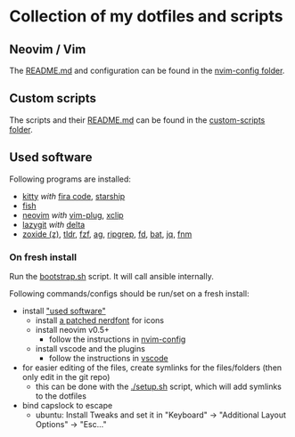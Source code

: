 # Collection of my dotfiles and scripts

## Neovim / Vim

The [README.md](./.config/nvim/README.md) and configuration can be found in the [nvim-config folder](./.config/nvim).


## Custom scripts

The scripts and their [README.md](./custom-scripts/README.md) can be found in the [custom-scripts folder](./custom-scripts).


## Used software

Following programs are installed:
* [kitty](https://github.com/kovidgoyal/kitty) _with_ [fira code](https://github.com/tonsky/FiraCode), [starship](https://github.com/starship/starship)
* [fish](https://github.com/fish-shell/fish-shell)
* [neovim](https://github.com/neovim/neovim) _with_ [vim-plug](https://github.com/junegunn/vim-plug), [xclip](https://wiki.ubuntuusers.de/xclip/)
* [lazygit](https://github.com/jesseduffield/lazygit) _with_ [delta](https://github.com/dandavison/delta)
* [zoxide (z)](https://github.com/ajeetdsouza/zoxide), [tldr](https://github.com/tldr-pages/tldr), [fzf](https://github.com/junegunn/fzf), [ag](https://github.com/ggreer/the_silver_searcher), [ripgrep](https://github.com/BurntSushi/ripgrep), [fd](https://github.com/sharkdp/fd), [bat](https://github.com/sharkdp/bat), [jq](https://github.com/stedolan/jq), [fnm](https://github.com/Schniz/fnm)


### On fresh install

Run the [bootstrap.sh](./ansible/bootstrap.sh) script.
It will call ansible internally.

Following commands/configs should be run/set on a fresh install:
* install ["used software"](#used-software)
  * install [a patched nerdfont](https://github.com/ryanoasis/nerd-fonts#linux) for icons
  * install neovim v0.5+
    * follow the instructions in [nvim-config](./.config/nvim/README.md)
  * install vscode and the plugins
    * follow the instructions in [vscode](./.config/Code/User/README.md)
* for easier editing of the files, create symlinks for the files/folders (then only edit in the git repo)
  * this can be done with the [./setup.sh](./setup.sh) script, which will add symlinks to the dotfiles
* bind capslock to escape
  * ubuntu: Install Tweaks and set it in "Keyboard" -> "Additional Layout Options" -> "Esc..."
